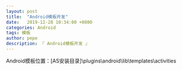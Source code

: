 ```yaml
---
layout: post
title:  "Android模板开发"
date:   2019-12-28 10:34:00 +0800
categories: Android
tags: 模板
author: pepe
description: 『 Android模板开发 』
---
```


Android模板位置：[AS安装目录]\plugins\android\lib\templates\activities




























































